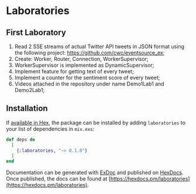# Laboratories

## First Laboratory

1. Read 2 SSE streams of actual Twitter API tweets in JSON format using the following project: https://github.com/cwc/eventsource_ex;
2. Create: Worker, Router, Connection, WorkerSupervisor;
3. WorkerSupervisor is implemented as DynamicSupervisor;
4. Implement feature for getting text of every tweet;
5. Implement a counter for the sentiment score of every tweet;
6. Videos attached in the repository under name Demo1Lab1 and Demo2Lab1;

## Installation

If [available in Hex](https://hex.pm/docs/publish), the package can be installed
by adding `laboratories` to your list of dependencies in `mix.exs`:

```elixir
def deps do
  [
    {:laboratories, "~> 0.1.0"}
  ]
end
```

Documentation can be generated with [ExDoc](https://github.com/elixir-lang/ex_doc)
and published on [HexDocs](https://hexdocs.pm). Once published, the docs can
be found at [https://hexdocs.pm/laboratories](https://hexdocs.pm/laboratories).

